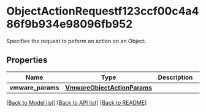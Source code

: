 # ObjectActionRequestf123ccf00c4a486f9b934e98096fb952

Specifies the request to peform an action on an Object.

## Properties
Name | Type | Description | Notes
------------ | ------------- | ------------- | -------------
**vmware_params** | [**VmwareObjectActionParams**](VmwareObjectActionParams.md) |  | [optional] 

[[Back to Model list]](../README.md#documentation-for-models) [[Back to API list]](../README.md#documentation-for-api-endpoints) [[Back to README]](../README.md)


